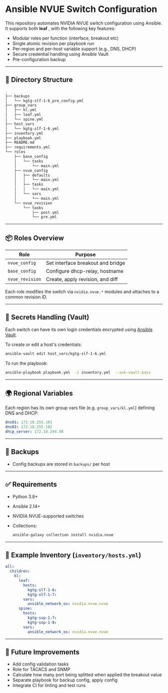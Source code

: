 # Ansible NVUE Switch Configuration

This repository automates NVIDIA NVUE switch configuration using Ansible. It supports both **leaf** , with the following key features:

- Modular roles per function (interface, breakout etc)
- Single atomic revision per playbook run
- Per-region and per-host variable support (e.g., DNS, DHCP)
- Secure credential handling using Ansible Vault
- Pre-configuration backup

---

## 🔧 Directory Structure

```bash
.
├── backups
│   └── kgtg-slf-1-6_pre_config.yml
├── group_vars
│   ├── kl.yml
│   ├── leaf.yml
│   └── spine.yml
├── host_vars
│   └── kgtg-slf-1-6.yml
├── inventory.yml
├── playbook.yml
├── README.md
├── requirements.yml
└── roles
    ├── base_config
    │   └── tasks
    │       └── main.yml
    ├── nvue_config
    │   ├── defaults
    │   │   └── main.yml
    │   ├── tasks
    │   │   └── main.yml
    │   └── vars
    │       └── main.yml
    └── nvue_revision
        └── tasks
            ├── post.yml
            └── pre.yml

```

---

## 📦 Roles Overview

| Role            | Purpose                           |
| --------------- | --------------------------------- |
| `nvue_config`   | Set interface breakout and bridge |
| `base_config`   | Configure dhcp-relay, hostname    |
| `nvue_revision` | Create, apply revision, and diff  |

Each role modifies the switch via `nvidia.nvue.*` modules and attaches to a common revision ID.

---

## 🔐 Secrets Handling (Vault)

Each switch can have its own login credentials encrypted using [Ansible Vault](https://docs.ansible.com/ansible/latest/vault_guide/index.html).

To create or edit a host's credentials:

```bash
ansible-vault edit host_vars/kgtg-slf-1-6.yml
```

To run the playbook:

```bash
ansible-playbook playbook.yml  -i inventory.yml  --ask-vault-pass
```

---

## 🌍 Regional Variables

Each region has its own group vars file (e.g. `group_vars/kl.yml`) defining DNS and DHCP:

```yaml
dns01: 172.18.255.101
dns02: 172.18.255.102
dhcp_server: 172.18.244.48
```

---

<!-- ## ▶️ How to Run -->
<!---->
<!-- 1. Backup current config: -->
<!---->
<!-- ```bash -->
<!-- ansible-playbook playbooks/pre.yml -->
<!-- ``` -->
<!---->
<!-- 2. Apply configuration (all roles under one revision): -->
<!---->
<!-- ```bash -->
<!-- ansible-playbook playbooks/site.yml -->
<!-- ``` -->
<!---->
<!-- 3. Apply the revision and show changes: -->
<!---->
<!-- ```bash -->
<!-- ansible-playbook playbooks/post.yml -->
<!-- ``` -->
<!---->
<!-- --- -->

## 📁 Backups

- Config backups are stored in `backups/` per host

---

## ✅ Requirements

- Python 3.8+
- Ansible 2.14+
- NVIDIA NVUE-supported switches
- Collections:

  ```bash
  ansible-galaxy collection install nvidia.nvue
  ```

---

## 🔄 Example Inventory (`inventory/hosts.yml`)

```yaml
all:
  children:
    kl:
      leaf:
        hosts:
          kgtg-slf-1-6:
          kgtg-slf-1-7:
        vars:
          ansible_network_os: nvidia.nvue.nvue
      spine:
        hosts:
          kgtg-ssp-1-7:
          kgtg-ssp-1-8:
        vars:
          ansible_network_os: nvidia.nvue.nvue
```

---

## 🧩 Future Improvements

- Add config validation tasks
- Role for TACACS and SNMP
- Calculate how many port being splitted when applied the breakout value
- Separate playbook for backup config, apply config
- Integrate CI for linting and test runs

```

```
